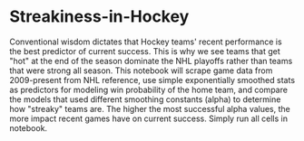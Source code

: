 # Streakiness-in-Hockey
Conventional wisdom dictates that Hockey teams' recent performance is the best predictor of current success. This is why we see teams that get "hot" at the end of the season dominate the NHL playoffs rather than teams that were strong all season. This notebook will scrape game data from 2009-present from NHL reference, use simple exponentially smoothed stats as predictors for modeling win probability of the home team, and compare the models that used different smoothing constants (alpha) to determine how "streaky" teams are. The higher the most successful alpha values, the more impact recent games have on current success. Simply run all cells in notebook.
